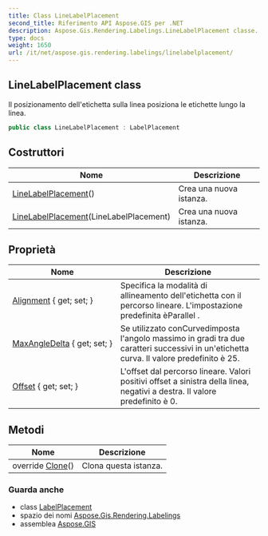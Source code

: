 ```yaml
---
title: Class LineLabelPlacement
second_title: Riferimento API Aspose.GIS per .NET
description: Aspose.Gis.Rendering.Labelings.LineLabelPlacement classe. Il posizionamento delletichetta sulla linea posiziona le etichette lungo la linea.
type: docs
weight: 1650
url: /it/net/aspose.gis.rendering.labelings/linelabelplacement/
---
```

## LineLabelPlacement class

Il posizionamento dell'etichetta sulla linea posiziona le etichette lungo la linea.

```csharp
public class LineLabelPlacement : LabelPlacement
```

## Costruttori

| Nome | Descrizione |
| --- | --- |
| [LineLabelPlacement](linelabelplacement/#constructor)() | Crea una nuova istanza. |
| [LineLabelPlacement](linelabelplacement/#constructor_1)(LineLabelPlacement) | Crea una nuova istanza. |

## Proprietà

| Nome | Descrizione |
| --- | --- |
| [Alignment](../../aspose.gis.rendering.labelings/linelabelplacement/alignment/) { get; set; } | Specifica la modalità di allineamento dell'etichetta con il percorso lineare. L'impostazione predefinita èParallel . |
| [MaxAngleDelta](../../aspose.gis.rendering.labelings/linelabelplacement/maxangledelta/) { get; set; } | Se utilizzato conCurvedimposta l'angolo massimo in gradi tra due caratteri successivi in un'etichetta curva. Il valore predefinito è 25. |
| [Offset](../../aspose.gis.rendering.labelings/linelabelplacement/offset/) { get; set; } | L'offset dal percorso lineare. Valori positivi offset a sinistra della linea, negativi a destra. Il valore predefinito è 0. |

## Metodi

| Nome | Descrizione |
| --- | --- |
| override [Clone](../../aspose.gis.rendering.labelings/linelabelplacement/clone/)() | Clona questa istanza. |

### Guarda anche

* class [LabelPlacement](../labelplacement/)
* spazio dei nomi [Aspose.Gis.Rendering.Labelings](../../aspose.gis.rendering.labelings/)
* assemblea [Aspose.GIS](../../)


